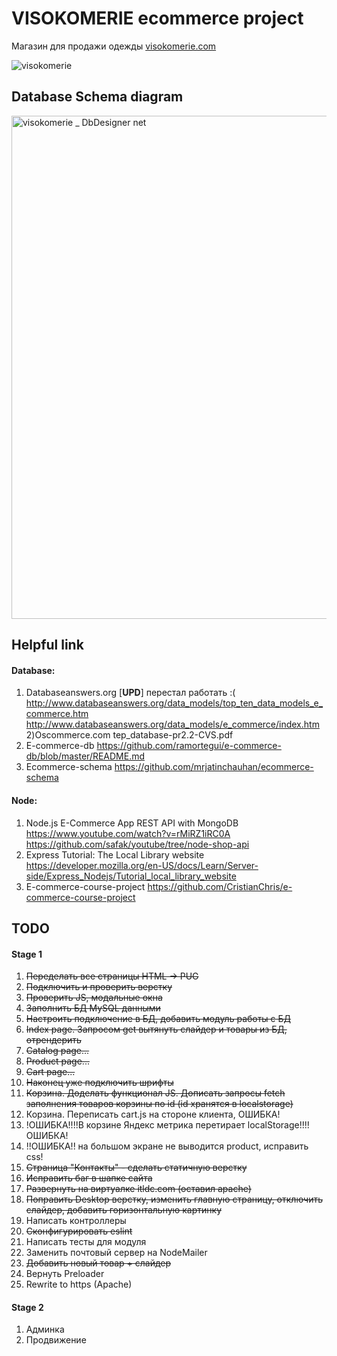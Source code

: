 # VISOKOMERIE ecommerce project

Магазин для продажи одежды [visokomerie.com](https://visokomerie.ru/)

![visokomerie](https://user-images.githubusercontent.com/22370622/173572199-db60551a-badd-48e9-8c48-454f9bd76e64.gif)

## Database Schema diagram
<img width="805" alt="visokomerie _ DbDesigner net" src="https://user-images.githubusercontent.com/22370622/175945057-8d2d5d73-34c8-4317-9b10-dae30c8d6526.png">

## Helpful link
#### Database:
1) Databaseanswers.org [**UPD**] перестал работать :(
http://www.databaseanswers.org/data_models/top_ten_data_models_e_commerce.htm 
http://www.databaseanswers.org/data_models/e_commerce/index.htm 
2)Oscommerce.com
tep_database-pr2.2-CVS.pdf 
3) E-commerce-db
https://github.com/ramortegui/e-commerce-db/blob/master/README.md
4) Ecommerce-schema
https://github.com/mrjatinchauhan/ecommerce-schema


#### Node:
1) Node.js E-Commerce App REST API with MongoDB 
https://www.youtube.com/watch?v=rMiRZ1iRC0A
https://github.com/safak/youtube/tree/node-shop-api
2) Express Tutorial: The Local Library website
https://developer.mozilla.org/en-US/docs/Learn/Server-side/Express_Nodejs/Tutorial_local_library_website
4) E-commerce-course-project
https://github.com/CristianChris/e-commerce-course-project


## TODO
#### Stage 1         
1. <s>Переделать все страницы HTML -> PUG</s>
2. <s>Подключить и проверить верстку</s>
3. <s>Проверить JS, модальные окна</s>
4. <s>Заполнить БД MySQL данными</s>
5. <s>Настроить подключение в БД, добавить модуль работы с БД</s>
6. <s>Index page. Запросом get вытянуть слайдер и товары из БД, отрендерить</s>
7. <s>Catalog page...</s>
8. <s>Product page...</s>
9. <s>Cart page...</s>
10. <s>Наконец уже подключить шрифты</s>
11. <s>Корзина. Доделать функционал JS. Дописать запросы fetch заполнения товаров корзины по id (id хранятся в localstorage)</s>
12. Корзина. Переписать cart.js на стороне клиента, ОШИБКА!
13. !ОШИБКА!!!!В корзине Яндекс метрика перетирает localStorage!!!!ОШИБКА!
14. !!ОШИБКА!! на большом экране не выводится product, исправить css!
15. <s>Страница "Контакты" - сделать статичную верстку</s>
16. <s>Исправить баг в шапке сайта</s>
17. <s>Развернуть на виртуалке itldc.com (оставил apache)</s>
18. <s>Поправить Desktop верстку, изменить главную страницу, отключить слайдер, добавить горизонтальную картинку</s> 
19. Написать контроллеры
20. <s>Сконфигурировать eslint</s>
21. Написать тесты для модуля
22. Заменить почтовый сервер на NodeMailer
23. <s>Добавить новый товар + слайдер </s>
24. Вернуть Preloader
25. Rewrite to https (Apache)


#### Stage 2 
1. Админка
2. Продвижение
  
